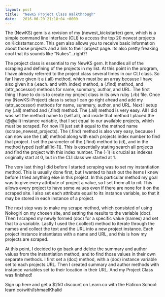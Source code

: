 ```yaml
---
layout: post
title:  "NewKS Project Class Walkthrough"
date:   2016-06-20 21:18:04 +0000
---
```



The (NewKS) gem is a revision of my (newest_kickstarter) gem, which is a simple command line interface (CLI) to access the top 20 newest projects on Kickstarter.com. This gem also allows you to receive basic information about those projects and a link to their project page. Its also pretty freaking cool that its sounds like “Nukes”…right?!

The project class is essential to my NewKS gem. It handles all of the scraping and defining of the projects in my list. At this point in the program, I have already referred to the project class several times in our CLI class. So far I have given it a (.all) method, which must be an array because I have also given it a (.each. and with_index) method, a (.find) method, and (attr_accessor) methods for name, summary, author, and URL. The first thing I have to do is to create my project class in its own ruby (.rb) file. Once my (NewKS::Project) class is setup I can go right ahead and add my (attr_accessor) methods for name, summary, author, and URL. Next I setup my (.all) method and (.find) method. The (.all) method is very easy. All I did was set the method name to (self.all), and inside that method I placed the (@@all) instance variable, that I set equal to our available projects, which must be scraped. For now I’ll just set it equal to the method name (scrape_newest_projects). The (.find) method is also very easy, because I can now use the (.all) method along with each projects index number to find that project. I set the parameter of the (.find) method to (id), and in the method typed (self.all[id-1]). This is essentially stating search all projects and find the project with this index number. The (-1) is crucial as indexes originally start at 0, but in the CLI class we started at 1.

The very last thing I did before I started scraping was to set my instantiation method. This is usually done first, but I wanted to hash out the items I knew before I tried anything else in this project. In this particular method my goal was to give every attribute of project a value, so I set them all to nil. This allows every project to have some values even if there are none for it on the scraped site. I also set each attribute equal to its instance variable, so that it may be stored in each instance of a project. 

The next step was to make my scrape method, which consisted of using Nokogiri on my chosen site, and setting the results to the variable (doc). Then I scraped my newly formed (doc) for a specific value (names) and set that to a variable. Lastly I used the (.collect) method to iterate through the names and collect the text and the URL into a new project instance. Each project instance instantiates with a name and URL, and this is how my projects are scraped.

At this point, I decided to go back and delete the summary and author values from the instantiation method, and to find those values in their own separate methods. I first set a (doc) method, with a (doc) instance variable set to each projects URL. Then I created summary and author methods with instance variables set to their location in their URL. And my Project Class was finished!

Sign up here and get a $250 discount on Learn.co with the Flatiron School: learn.co/with/IshmaelKhalid

